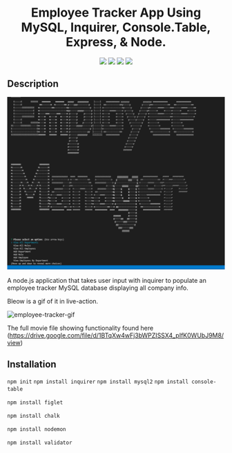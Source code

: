 <h1 align="center">Employee Tracker App Using MySQL, Inquirer, Console.Table, Express, & Node.</h1>
<p align="center">
    <img src="https://img.shields.io/github/repo-size/hugh-bowie/Employee-Tracker" />
    <img src="https://img.shields.io/github/languages/top/hugh-bowie/Employee-Tracker" />
    <img src="https://img.shields.io/github/issues/hugh-bowie/Employee-Tracker" />
    <img src="https://img.shields.io/github/last-commit/hugh-bowie/Employee-Tracker" >
 </p>
 
## Description

![employee-tracker-screenshot](./assets/employee.tracker.PNG)

A node.js application that takes user input with inquirer to populate an employee tracker MySQL database displaying all company info.

Bleow is a gif of it in live-action.

![employee-tracker-gif](./assets/employee.gif)

The full movie file showing functionality found here (https://drive.google.com/file/d/1BTqXw4wFj3bWPZISSX4_pIfK0WUbJ9M8/view)


## Installation
  
`npm init`
  `npm install inquirer`
    `npm install mysql2`
        `npm install console-table`

`npm install figlet`

`npm install chalk`

`npm install nodemon`

`npm install validator`
  
